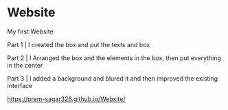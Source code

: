 # Website
My first Website 

Part 1
 | I created the box and put the texts and box

Part 2
 | I Arranged the box and the elements in the box, then put everything in the center

Part 3
 | I added a background and blured it and then improved the existing interface


https://prem-sagar326.github.io/Website/
